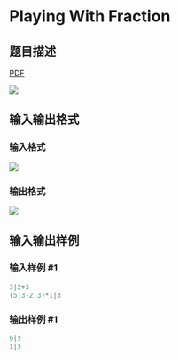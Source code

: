 # Playing With Fraction

## 题目描述

[problemUrl]: https://uva.onlinejudge.org/index.php?option=com_onlinejudge&Itemid=8&category=16&page=show_problem&problem=1378

[PDF](https://uva.onlinejudge.org/external/104/p10437.pdf)

![](https://cdn.luogu.com.cn/upload/vjudge_pic/UVA10437/7338abcebc9b86493cbfed229e519c4acf3b75ea.png)

## 输入输出格式

### 输入格式

![](https://cdn.luogu.com.cn/upload/vjudge_pic/UVA10437/ed395e4496571ef07fd83b88e586c21f3411abbc.png)

### 输出格式

![](https://cdn.luogu.com.cn/upload/vjudge_pic/UVA10437/34d73130024043d5e2c8ffc7ac51fb19f50a8d73.png)

## 输入输出样例

### 输入样例 #1

```cpp
3|2+3
(5|3-2|3)*1|3
```


### 输出样例 #1

```cpp
9|2
1|3
```


